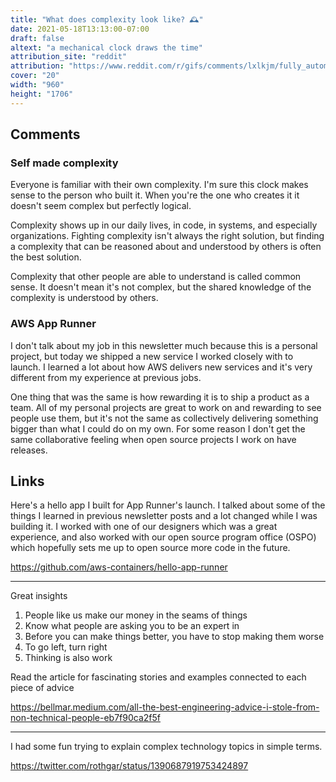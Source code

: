 ```yaml
---
title: "What does complexity look like? 🕰️"
date: 2021-05-18T13:13:00-07:00
draft: false
altext: "a mechanical clock draws the time"
attribution_site: "reddit"
attribution: "https://www.reddit.com/r/gifs/comments/lxlkjm/fully_automatic_writing_clock/"
cover: "20"
width: "960"
height: "1706"
---
```


## Comments

### Self made complexity

Everyone is familiar with their own complexity.
I'm sure this clock makes sense to the person who built it.
When you're the one who creates it it doesn't seem complex but perfectly logical.

Complexity shows up in our daily lives, in code, in systems, and especially organizations.
Fighting complexity isn't always the right solution, but finding a complexity that can be reasoned about and understood by others is often the best solution.

Complexity that other people are able to understand is called common sense.
It doesn't mean it's not complex, but the shared knowledge of the complexity is understood by others.

### AWS App Runner

I don't talk about my job in this newsletter much because this is a personal project, but today we shipped a new service I worked closely with to launch.
I learned a lot about how AWS delivers new services and it's very different from my experience at previous jobs.

One thing that was the same is how rewarding it is to ship a product as a team.
All of my personal projects are great to work on and rewarding to see people use them, but it's not the same as collectively delivering something bigger than what I could do on my own.
For some reason I don't get the same collaborative feeling when open source projects I work on have releases.

## Links

Here's a hello app I built for App Runner's launch.
I talked about some of the things I learned in previous newsletter posts and a lot changed while I was building it.
I worked with one of our designers which was a great experience, and also worked with our open source program office (OSPO) which hopefully sets me up to open source more code in the future.

https://github.com/aws-containers/hello-app-runner

---

Great insights

1. People like us make our money in the seams of things
1. Know what people are asking you to be an expert in
1. Before you can make things better, you have to stop making them worse
1. To go left, turn right
1. Thinking is also work

Read the article for fascinating stories and examples connected to each piece of advice

https://bellmar.medium.com/all-the-best-engineering-advice-i-stole-from-non-technical-people-eb7f90ca2f5f

---

I had some fun trying to explain complex technology topics in simple terms.

https://twitter.com/rothgar/status/1390687919753424897
